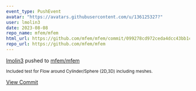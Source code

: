 ```yaml
---
event_type: PushEvent
avatar: "https://avatars.githubusercontent.com/u/136125327?"
user: lmolin3
date: 2023-08-08
repo_name: mfem/mfem
html_url: https://github.com/mfem/mfem/commit/099278cd972ceda4dcc43bb1cdb63a2d547987f2
repo_url: https://github.com/mfem/mfem
---
```


<a href='https://github.com/lmolin3' target='_blank'>lmolin3</a> pushed to <a href='https://github.com/mfem/mfem' target='_blank'>mfem/mfem</a>

<small>Included test for Flow around Cylinder/Sphere (2D,3D) including meshes.</small>

<a href='https://github.com/mfem/mfem/commit/099278cd972ceda4dcc43bb1cdb63a2d547987f2' target='_blank'>View Commit</a>